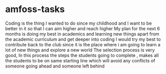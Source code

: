 # amfoss-tasks
Coding is the thing I wanted to do since my childhood and I want to be better in it so that I can aim higher and reach higher
My plan for the next 6 months is doing my best in academics and learning new things apart from the academic curriculum and get deeper into coding
I would try my best to contribute back to the club since it is the place where i am going to learn a lot of new things and explore a new world
The selection process is very good, In this process the steps the students going to complete , makes all the students to be on same starting line which will avoid any conflicts of someone going ahead and someone left behind
